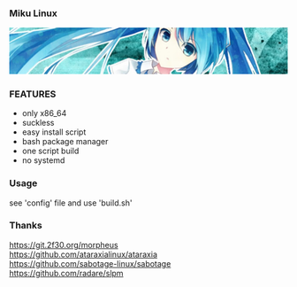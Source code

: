 ### Miku Linux ###

<img src=".github/miku.jpg">

### FEATURES
- only x86_64
- suckless
- easy install script
- bash package manager
- one script build
- no systemd

### Usage
see 'config' file and use 'build.sh'

### Thanks
https://git.2f30.org/morpheus \
https://github.com/ataraxialinux/ataraxia \
https://github.com/sabotage-linux/sabotage \
https://github.com/radare/slpm